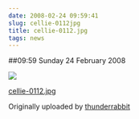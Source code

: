 ```yaml
---
date: 2008-02-24 09:59:41
slug: cellie-0112jpg
title: cellie-0112.jpg
tags: news
---
```


##09:59 Sunday 24 February 2008


 [![](http://farm3.static.flickr.com/2255/2287354018_ac54c9610e.jpg)](http://www.flickr.com/photos/thunderrabbit/2287354018/)
   

 
  [cellie-0112.jpg](http://www.flickr.com/photos/thunderrabbit/2287354018/)
    

  Originally uploaded by [thunderrabbit](http://www.flickr.com/people/thunderrabbit/)
 




  

